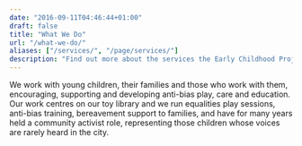 ```yaml
---
date: "2016-09-11T04:46:44+01:00"
draft: false
title: "What We Do"
url: "/what-we-do/"
aliases: ["/services/", "/page/services/"]
description: "Find out more about the services the Early Childhood Project offer."
---
```

We work with young children, their families and those who work with them, encouraging, supporting and developing anti-bias
play, care and education. Our work centres on our toy library and we run equalities play sessions, anti-bias training,
bereavement support to families, and have for many years held a community activist role, representing those children
whose voices are rarely heard in the city.